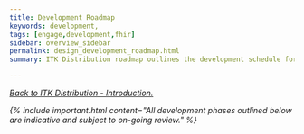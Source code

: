 ```yaml
---
title: Development Roadmap
keywords: development,
tags: [engage,development,fhir]
sidebar: overview_sidebar
permalink: design_development_roadmap.html
summary: ITK Distribution roadmap outlines the development schedule for the RESTful APIs.

---
```


[<i class="fa fa-arrow-left" aria-hidden="true"/> Back to ITK Distribution - Introduction.](index.html)

{% include important.html content="All development phases outlined below are indicative and subject to on-going review." %}
